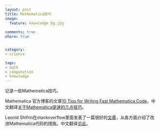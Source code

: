 ```yaml
---
layout: post
title: Mathematica技巧
image:
  feature: knowledge_bg.jpg
  
comments: true
share: true


category:
- science

tags:
- math
- computation
- knowledge
---
```


记录一些Mathematica技巧。

Mathematica 官方博客的文章[10 Tips for Writing Fast Mathematica Code](http://blog.wolfram.com/2011/12/07/10-tips-for-writing-fast-mathematica-code/)。中文翻译[关于Mathematica提速的几点技巧](http://www.cnblogs.com/mymma/archive/2012/08/27/2659007.html)。

Leonid Shifrin在stackoverflow里面发表了一篇很好的[文章](http://mathematica.stackexchange.com/questions/29349/performance-tuning-in-mathematica)，从各方面介绍了改进Mathematica代码的措施。中文翻译[见此](http://www.withparadox2.com/archives/1)。